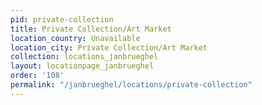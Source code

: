 ```yaml
---
pid: private-collection
title: Private Collection/Art Market
location_country: Unavailable
location_city: Private Collection/Art Market
collection: locations_janbrueghel
layout: locationpage_janbrueghel
order: '108'
permalink: "/janbrueghel/locations/private-collection"
---
```


